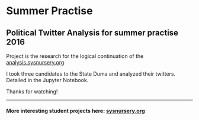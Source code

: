 # Summer Practise
## Political Twitter Analysis for summer practise 2016

Project is the research for the logical continuation of the [analysis.sysnursery.org](analysis.sysnursery.org)

I took three candidates to the State Duma and analyzed their twitters. Detailed in the Jupyter Notebook.

Thanks for watching!

---
#### More interesting student projects here: [sysnursery.org](sysnursery.org)
